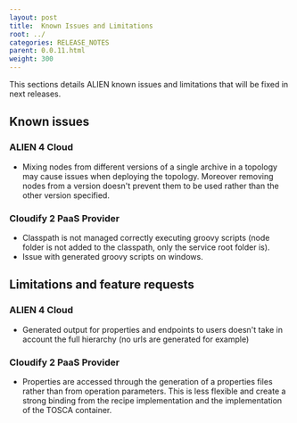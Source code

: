 ```yaml
---
layout: post
title:  Known Issues and Limitations
root: ../
categories: RELEASE_NOTES
parent: 0.0.11.html
weight: 300
---
```


This sections details ALIEN known issues and limitations that will be fixed in next releases.

## Known issues

### ALIEN 4 Cloud

* Mixing nodes from different versions of a single archive in a topology may cause issues when deploying the topology. Moreover removing nodes from a version doesn't prevent them to be used rather than the other version specified.

### Cloudify 2 PaaS Provider

* Classpath is not managed correctly executing groovy scripts (node folder is not added to the classpath, only the service root folder is).
* Issue with generated groovy scripts on windows.

## Limitations and feature requests

### ALIEN 4 Cloud

* Generated output for properties and endpoints to users doesn't take in account the full hierarchy (no urls are generated for example)

### Cloudify 2 PaaS Provider

* Properties are accessed through the generation of a properties files rather than from operation parameters. This is less flexible and create a strong binding from the recipe implementation and the implementation of the TOSCA container.
